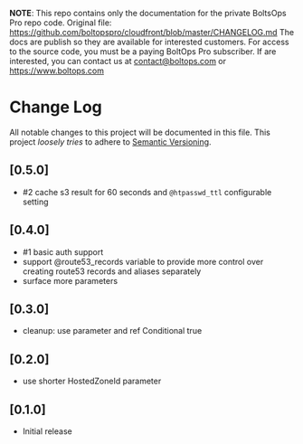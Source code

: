 <!-- note marker start -->
**NOTE**: This repo contains only the documentation for the private BoltsOps Pro repo code.
Original file: https://github.com/boltopspro/cloudfront/blob/master/CHANGELOG.md
The docs are publish so they are available for interested customers.
For access to the source code, you must be a paying BoltOps Pro subscriber.
If are interested, you can contact us at contact@boltops.com or https://www.boltops.com

<!-- note marker end -->

# Change Log

All notable changes to this project will be documented in this file.
This project *loosely tries* to adhere to [Semantic Versioning](http://semver.org/).

## [0.5.0]
- #2 cache s3 result for 60 seconds and `@htpasswd_ttl` configurable setting

## [0.4.0]
- #1 basic auth support
- support @route53_records variable to provide more control over creating route53 records and aliases separately
- surface more parameters

## [0.3.0]
- cleanup: use parameter and ref Conditional true

## [0.2.0]
- use shorter HostedZoneId parameter

## [0.1.0]
- Initial release
